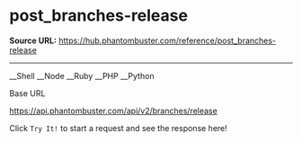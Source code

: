 # post_branches-release

**Source URL:** https://hub.phantombuster.com/reference/post_branches-release

---

__Shell __Node __Ruby __PHP __Python

Base URL

https://api.phantombuster.com/api/v2/branches/release

Click `Try It!` to start a request and see the response here!